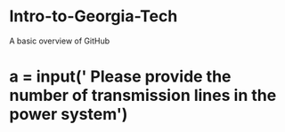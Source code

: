 # Intro-to-Georgia-Tech
A basic overview of GitHub
# a = input(' Please provide the number of transmission lines in the power system')
